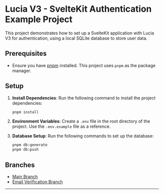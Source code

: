 # Lucia V3 - SvelteKit Authentication Example Project

This project demonstrates how to set up a SvelteKit application with Lucia V3 for authentication, using a local SQLite database to store user data.

## Prerequisites

- Ensure you have [pnpm](https://pnpm.io/) installed. This project uses `pnpm` as the package manager.

## Setup

1. **Install Dependencies**: Run the following command to install the project dependencies:

   ```zsh
   pnpm install
   ```

2. **Environment Variables**: Create a `.env` file in the root directory of the project. Use the `.env.example` file as a reference.

3. **Database Setup**: Run the following commands to set up the database:

   ```zsh
   pnpm db:generate
   pnpm db:push
   ```

## Branches

- [Main Branch](https://github.com/edwardspresume/sveltekit-lucia-auth-v3-example/tree/main)
- [Email Verification Branch](https://github.com/edwardspresume/sveltekit-lucia-auth-v3-example/tree/email_verification)

---
